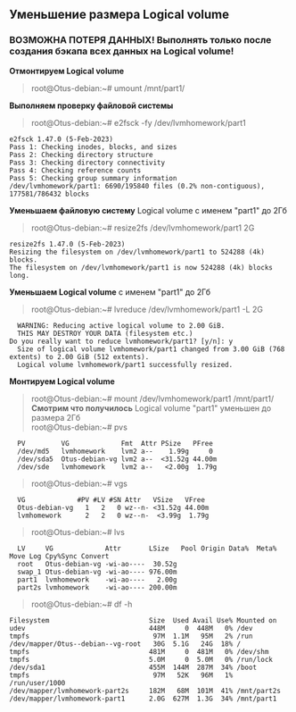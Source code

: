 ## Уменьшение размера Logical volume
### ВОЗМОЖНА ПОТЕРЯ ДАННЫХ! Выполнять только после создания бэкапа всех данных на Logical volume!
**Отмонтируем Logical volume**  

> root@Otus-debian:~# umount /mnt/part1/  

**Выполняем проверку файловой системы**  

>root@Otus-debian:~# e2fsck -fy /dev/lvmhomework/part1
```
e2fsck 1.47.0 (5-Feb-2023)
Pass 1: Checking inodes, blocks, and sizes
Pass 2: Checking directory structure
Pass 3: Checking directory connectivity
Pass 4: Checking reference counts
Pass 5: Checking group summary information
/dev/lvmhomework/part1: 6690/195840 files (0.2% non-contiguous), 177581/786432 blocks
```
**Уменьшаем файловую систему** Logical volume с именем "part1" до 2Гб
> root@Otus-debian:~# resize2fs /dev/lvmhomework/part1 2G
```
resize2fs 1.47.0 (5-Feb-2023)
Resizing the filesystem on /dev/lvmhomework/part1 to 524288 (4k) blocks.
The filesystem on /dev/lvmhomework/part1 is now 524288 (4k) blocks long.
```
**Уменьшаем Logical volume** с именем "part1" до 2Гб
> root@Otus-debian:~# lvreduce /dev/lvmhomework/part1 -L 2G
```
  WARNING: Reducing active logical volume to 2.00 GiB.
  THIS MAY DESTROY YOUR DATA (filesystem etc.)
Do you really want to reduce lvmhomework/part1? [y/n]: y
  Size of logical volume lvmhomework/part1 changed from 3.00 GiB (768 extents) to 2.00 GiB (512 extents).
  Logical volume lvmhomework/part1 successfully resized.
```
**Монтируем Logical volume**
> root@Otus-debian:~# mount /dev/lvmhomework/part1 /mnt/part1/  
**Смотрим что получилось**
Logical volume "part1" уменьшен до размера 2Гб  
> root@Otus-debian:~# pvs  
```
  PV         VG             Fmt  Attr PSize   PFree
  /dev/md5   lvmhomework    lvm2 a--    1.99g     0
  /dev/sda5  Otus-debian-vg lvm2 a--  <31.52g 44.00m
  /dev/sde   lvmhomework    lvm2 a--   <2.00g  1.79g
```
> root@Otus-debian:~# vgs
```
  VG             #PV #LV #SN Attr   VSize   VFree
  Otus-debian-vg   1   2   0 wz--n- <31.52g 44.00m
  lvmhomework      2   2   0 wz--n-  <3.99g  1.79g
```
> root@Otus-debian:~# lvs
```
  LV     VG             Attr       LSize   Pool Origin Data%  Meta%  Move Log Cpy%Sync Convert
  root   Otus-debian-vg -wi-ao----  30.52g
  swap_1 Otus-debian-vg -wi-ao---- 976.00m
  part1  lvmhomework    -wi-ao----   2.00g
  part2s lvmhomework    -wi-ao---- 200.00m
```
> root@Otus-debian:~# df -h
```
Filesystem                         Size  Used Avail Use% Mounted on
udev                               448M     0  448M   0% /dev
tmpfs                               97M  1.1M   95M   2% /run
/dev/mapper/Otus--debian--vg-root   30G  5.1G   24G  18% /
tmpfs                              481M     0  481M   0% /dev/shm
tmpfs                              5.0M     0  5.0M   0% /run/lock
/dev/sda1                          455M  144M  287M  34% /boot
tmpfs                               97M   52K   96M   1% /run/user/1000
/dev/mapper/lvmhomework-part2s     182M   68M  101M  41% /mnt/part2s
/dev/mapper/lvmhomework-part1      2.0G  627M  1.3G  34% /mnt/part1
```